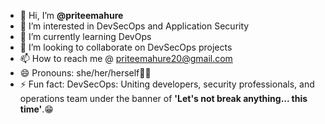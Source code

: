 - 👋 Hi, I’m **@priteemahure**
- 👀 I’m interested in DevSecOps and Application Security
- 🌱 I’m currently learning DevOps
- 💞️ I’m looking to collaborate on DevSecOps projects
- 📫 How to reach me @ priteemahure20@gmail.com
- 😄 Pronouns: she/her/herself🤷‍♀️
- ⚡ Fun fact: DevSecOps: Uniting developers, security professionals, and operations team under the banner of **'Let's not break anything... this time'**.😁 

<!---
priteemahure/priteemahure is a ✨ special ✨ repository because its `README.md` (this file) appears on your GitHub profile.
You can click the Preview link to take a look at your changes.
--->
